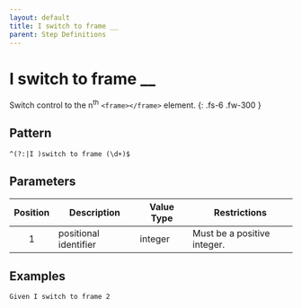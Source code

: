 ```yaml
---
layout: default
title: I switch to frame __
parent: Step Definitions
---
```


# I switch to frame \_\_

Switch control to the n<sup>th</sup> `<frame></frame>` element.
{: .fs-6 .fw-300 }

## Pattern

```
^(?:|I )switch to frame (\d+)$
```

## Parameters

| Position | Description           | Value Type | Restrictions                |
| :------: | --------------------- | ---------- | --------------------------- |
|    1     | positional identifier | integer    | Must be a positive integer. |

## Examples

```gherkin
Given I switch to frame 2
```